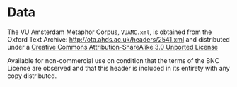 # Data

The VU Amsterdam Metaphor Corpus, `VUAMC.xml`, is obtained from the Oxford Text Archive: http://ota.ahds.ac.uk/headers/2541.xml and distributed under a [Creative Commons Attribution-ShareAlike 3.0 Unported License](http://www.vismet.org/metcor/license.html)

Available for non-commercial use on condition that the terms of the BNC Licence are observed and that this header is included in its entirety with any copy distributed.
